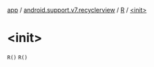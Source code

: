 [app](../../index.md) / [android.support.v7.recyclerview](../index.md) / [R](index.md) / [&lt;init&gt;](.)

# &lt;init&gt;

`R()`
`R()`